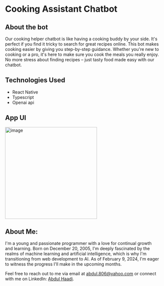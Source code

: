 # Cooking Assistant Chatbot

## About the bot
Our cooking helper chatbot is like having a cooking buddy by your side. It's perfect if you find it tricky to search for great recipes online. This bot makes cooking easier by giving you step-by-step guidance. Whether you're new to cooking or a pro, it's here to make sure you cook the meals you really enjoy. No more stress about finding recipes – just tasty food made easy with our chatbot.

## Technologies Used
- React Native
- Typescript
- Openai api

## App UI
<img src="https://github.com/AbdulHadi806/Chatbot-Cooking-Assistant/assets/113926529/ba193ea2-e340-4169-8cab-2152f950515c" alt="image" style="width: 300px;">

## About Me:

I'm a young and passionate programmer with a love for continual growth and learning. Born on December 20, 2005, I'm deeply fascinated by the realms of machine learning and artificial intelligence, which is why I'm transitioning from web development to AI. As of February 9, 2024, I'm eager to witness the progress I'll make in the upcoming months.

Feel free to reach out to me via email at abdul.806@yahoo.com or connect with me on LinkedIn: [Abdul Haadi](https://www.linkedin.com/in/abdul-haadi-fullstack/).
